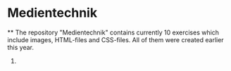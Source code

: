 # Medientechnik

** The repository "Medientechnik" contains currently 10 exercises which include images, HTML-files and CSS-files. All of them were created earlier this year.

1. 
